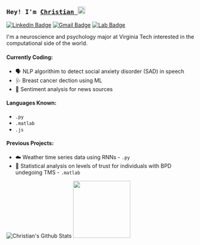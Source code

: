 ### <samp> Hey! I'm <a href="http://www.linkedin.com/in/christianburrell" target="_blank">Christian </a> <img src="https://media.giphy.com/media/hvRJCLFzcasrR4ia7z/giphy.gif" width="20"> </samp>

[![Linkedin Badge](https://img.shields.io/badge/-LinkedIn-0e76a8?style=flat-square&logo=Linkedin&logoColor=white)](http://www.linkedin.com/in/christianburrell)
[![Gmail Badge](https://img.shields.io/badge/Gmail-D14836?style=flat-square&logo=gmail&logoColor=white)](mailto:christian.burell@gmail.com)
[![Lab Badge](https://img.shields.io/badge/-Research%20Lab-orange?style=flat-square&logo=WorldHealthOrganization&logoColor=white)](https://www.scanlab.org/aboutus.html)
<!-- ![Top Language](https://img.shields.io/github/languages/top/christianburrell/{change}?color=black) -->


I'm a neuroscience and psychology major at Virginia Tech interested in the computational side of the world. 

#### Currently Coding:
* 🗣️ NLP algorithim to detect social anxiety disorder (SAD) in speech
* 🩺 Breast cancer dection using ML
* 📰 Sentiment analysis for news sources


#### Languages Known:
- `.py`
- `.matlab`
- `.js`


#### Previous Projects:
* ☁️ Weather time series data using RNNs - `.py`
* 👥 Statistical analysis on levels of trust for individuals with BPD undegoing TMS - `.matlab`
<!--[![Website Badge](https://img.shields.io/badge/Website-3b5998?style=flat-square&logo=google-chrome&logoColor=white)](https://gkassym.netlify.app)
[![Twitter Badge](https://img.shields.io/badge/-Twitter-00acee?style=flat-square&logo=Twitter&logoColor=white)](https://twitter.com/GKassym)
[![Instagram Badge](https://img.shields.io/badge/-Instagram-e4405f?style=flat-square&logo=Instagram&logoColor=white)](https://instagram.com/gkassym/)
[![Medium Badge](https://img.shields.io/badge/medium-%2312100E.svg?&style=for-square&logo=medium&logoColor=white)](https://gapur-kassym.medium.com/)
[![Telegram Badge](https://img.shields.io/badge/-Telegram-0088cc?style=flat-square&logo=Telegram&logoColor=white)](https://t.me/GKassym)   
🧑🏾‍💻
![GitHub top language](https://img.shields.io/github/languages/top/christianburrell/{CHANGE}?color=black) 

<a href = "Virginia Tech" target = "_blank"> </a>

<img height="180em" src="https://github-readme-stats.vercel.app/api?username=christianburrell&show_icons=true&hide_border=true&&count_private=true&include_all_commits=true"/>
-->

![Christian's Github Stats](https://github-readme-stats.vercel.app/api?username=christianburrell&hide=contribs,prs&show_icons=true&bg_color=0d1116&title_color=ce09ec&text_color=a4aacb&icon_color=007ec6) <img height="150em" src="https://github-readme-stats.vercel.app/api/top-langs/?username=christianburrell&exclude_repo=KNN-Image-Classification&show_icons=true&hide_border=true&layout=compact&langs_count=8"/>

